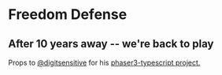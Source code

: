 # Freedom Defense
## After 10 years away -- we're back to play

Props to [@digitsensitive](https://github.com/digitsensitive) for his [phaser3-typescript project.](https://github.com/digitsensitive/phaser3-typescript)

